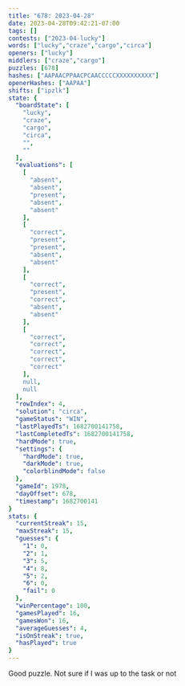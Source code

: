 ```yaml
---
title: "678: 2023-04-28"
date: 2023-04-28T09:42:21-07:00
tags: []
contests: ["2023-04-lucky"]
words: ["lucky","craze","cargo","circa"]
openers: ["lucky"]
middlers: ["craze","cargo"]
puzzles: [678]
hashes: ["AAPAACPPAACPCAACCCCCXXXXXXXXXX"]
openerHashes: ["AAPAA"]
shifts: ["ipzlk"]
state: {
  "boardState": [
    "lucky",
    "craze",
    "cargo",
    "circa",
    "",
    ""
  ],
  "evaluations": [
    [
      "absent",
      "absent",
      "present",
      "absent",
      "absent"
    ],
    [
      "correct",
      "present",
      "present",
      "absent",
      "absent"
    ],
    [
      "correct",
      "present",
      "correct",
      "absent",
      "absent"
    ],
    [
      "correct",
      "correct",
      "correct",
      "correct",
      "correct"
    ],
    null,
    null
  ],
  "rowIndex": 4,
  "solution": "circa",
  "gameStatus": "WIN",
  "lastPlayedTs": 1682700141758,
  "lastCompletedTs": 1682700141758,
  "hardMode": true,
  "settings": {
    "hardMode": true,
    "darkMode": true,
    "colorblindMode": false
  },
  "gameId": 1978,
  "dayOffset": 678,
  "timestamp": 1682700141
}
stats: {
  "currentStreak": 15,
  "maxStreak": 15,
  "guesses": {
    "1": 0,
    "2": 1,
    "3": 5,
    "4": 8,
    "5": 2,
    "6": 0,
    "fail": 0
  },
  "winPercentage": 100,
  "gamesPlayed": 16,
  "gamesWon": 16,
  "averageGuesses": 4,
  "isOnStreak": true,
  "hasPlayed": true
}
---
```

<!-- more -->
Good puzzle. Not sure if I was up to the task or not
